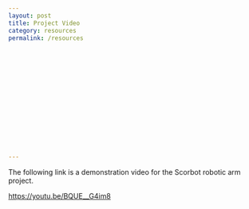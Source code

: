 ```yaml
---
layout: post
title: Project Video
category: resources
permalink: /resources
















---
```


The following link is a demonstration video for the Scorbot robotic arm project.

https://youtu.be/BQUE__G4im8

